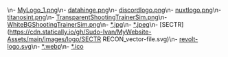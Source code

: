 \n- [MyLogo_1.png](https://cdn.statically.io/gh/Sudo-Ivan/MyWebsite-Assets/main/images/logo/MyLogo_1.png)\n- [datahinge.png](https://cdn.statically.io/gh/Sudo-Ivan/MyWebsite-Assets/main/images/logo/datahinge.png)\n- [discordlogo.png](https://cdn.statically.io/gh/Sudo-Ivan/MyWebsite-Assets/main/images/logo/discordlogo.png)\n- [nuxtlogo.png](https://cdn.statically.io/gh/Sudo-Ivan/MyWebsite-Assets/main/images/logo/nuxtlogo.png)\n- [titanosint.png](https://cdn.statically.io/gh/Sudo-Ivan/MyWebsite-Assets/main/images/logo/titanosint.png)\n- [TransparentShootingTrainerSim.png](https://cdn.statically.io/gh/Sudo-Ivan/MyWebsite-Assets/main/images/shootertrainersim/TransparentShootingTrainerSim.png)\n- [WhiteBGShootingTrainerSim.png](https://cdn.statically.io/gh/Sudo-Ivan/MyWebsite-Assets/main/images/shootertrainersim/WhiteBGShootingTrainerSim.png)\n- [*.jpg](https://cdn.statically.io/gh/Sudo-Ivan/MyWebsite-Assets/main/images/**/*.jpg)\n- [*.jpeg](https://cdn.statically.io/gh/Sudo-Ivan/MyWebsite-Assets/main/images/**/*.jpeg)\n- [SECTR](https://cdn.statically.io/gh/Sudo-Ivan/MyWebsite-Assets/main/images/logo/SECTR RECON_vector-file.svg)\n- [revolt-logo.svg](https://cdn.statically.io/gh/Sudo-Ivan/MyWebsite-Assets/main/images/logo/revolt-logo.svg)\n- [*.webp](https://cdn.statically.io/gh/Sudo-Ivan/MyWebsite-Assets/main/images/**/*.webp)\n- [*.ico](https://cdn.statically.io/gh/Sudo-Ivan/MyWebsite-Assets/main/images/**/*.ico)
